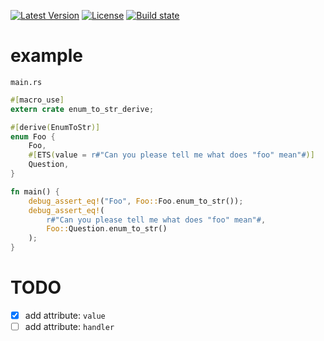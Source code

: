 [![Latest Version](https://img.shields.io/crates/v/enum_to_str_derive.svg)](https://crates.io/crates/enum_to_str_derive)
[![License](https://img.shields.io/badge/license-BSD--3--Clause-blue.svg)](https://opensource.org/licenses/BSD-3-Clause)
[![Build state](https://travis-ci.org/DCjanus/enum_to_str_derive.svg?branch=master)](https://travis-ci.org/DCjanus/enum_to_str_derive)

# example

`main.rs`

```rust
#[macro_use]
extern crate enum_to_str_derive;

#[derive(EnumToStr)]
enum Foo {
    Foo,
    #[ETS(value = r#"Can you please tell me what does "foo" mean"#)]
    Question,
}

fn main() {
    debug_assert_eq!("Foo", Foo::Foo.enum_to_str());
    debug_assert_eq!(
        r#"Can you please tell me what does "foo" mean"#,
        Foo::Question.enum_to_str()
    );
}
```

# TODO

+ [x] add attribute: `value`
+ [ ] add attribute: `handler`
